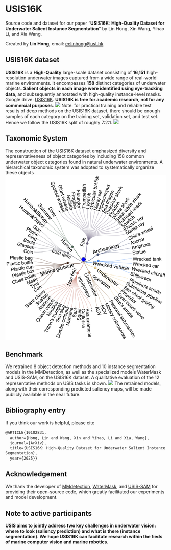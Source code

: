 # USIS16K

Source code and dataset for our paper “**USIS16K: High-Quality Dataset for Underwater Salient Instance Segmentation**” by Lin Hong,  Xin Wang, Yihao Li, and Xia Wang. 

Created by **Lin Hong**, email: eelinhong@ust.hk 

## USIS16K dataset
**USIS16K** is a **High-Quality** large-scale dataset consisting of **16,151**  high-resolution underwater images captured from a wide range of real-world marine environments. It encompasses **158**  distinct categories of underwater objects. 
**Salient objects in each image were identified using eye-tracking data**, and subsequently annotated with high-quality instance-level masks.
Google drive: [USIS16K](https://drive.google.com/file/d/1SIfpJe7rpeL6ZsRzD9ir0mRsKRYehjxb/view?usp=drive_link). **USIS16K is free for academic research, not for any commercial purposes**.
![](USIS16K.png)
Note: for practical training and reliable test results of deep methods on the USIS16K dataset, there should be enough samples of each category on the training set, validation set, and test set. Hence we follow the USIS16K split of roughly 7:2:1.
![](.png)
## Taxonomic System
The construction of the USIS16K dataset emphasized diversity and representativeness of object categories by including 158 common underwater object categories found in natural underwater environments. A hierarchical taxonomic system was adopted to systematically organize these objects
![](network.png)

## Benchmark
We retrained 8 object detection methods and 10 instance segmentation models in the MMDetection, as well as the specialized models WaterMask and USIS-SAM, on the USIS16K dataset. 
A qualitative evaluation of the 12 representative methods on USIS tasks is shown.
![](Compare.png)
The retrained models, along with their corresponding predicted saliency maps, will be made publicly available in the near future.

## Bibliography entry
If you think our work is helpful, please cite
```
@ARTICLE{10102831,
  author={Hong, Lin and Wang, Xin and Yihao, Li and Xia, Wang},
  journal={ArXiv}, 
  title={USIS16K: High-Quality Dataset for Underwater Salient Instance Segmentation}, 
  year={2025}}
```

## Acknowledgement
We thank the developer of [MMdetection](https://github.com/open-mmlab/mmdetection), [WaterMask](https://github.com/LiamLian0727/WaterMask), and [USIS-SAM](https://github.com/LiamLian0727/USIS10K) for providing their open-source code, which greatly facilitated our experiments and model development.

## Note to active participants

**USIS aims to jointly address two key challenges in underwater vision: where to look (saliency prediction) and what is there (instance segmentation). We hope USIS16K can facilitate research within the fieds of marine computer vision and marine robotics.** 
